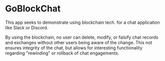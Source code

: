 # GoBlockChat
This app seeks to demonstrate using blockchain tech. for a chat application like Slack or Discord.

By using the blockchain, no user can delete, modify, or falsify chat records and exchanges without other users
being aware of the change. This not ensures integrity of the chat, but allows for interesting functionality 
regarding "rewinding" or rollback of chat engagements.
